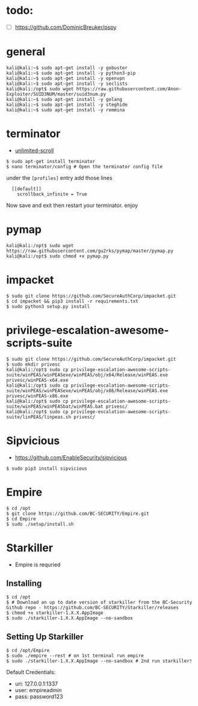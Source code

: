 # todo:
- [ ] https://github.com/DominicBreuker/pspy
# general
```console
kali@kali:~$ sudo apt-get install -y gobuster
kali@kali:~$ sudo apt-get install -y python3-pip
kali@kali:~$ sudo apt-get install -y openvpn
kali@kali:~$ sudo apt-get install -y seclists
kali@kali:/opt$ sudo wget https://raw.githubusercontent.com/Anon-Exploiter/SUID3NUM/master/suid3num.py
kali@kali:~$ sudo apt-get install -y golang
kali@kali:~$ sudo apt-get install -y steghide
kali@kali:~$ sudo apt-get install -y remmina
```
# terminator
- [unlimited-scroll](https://askubuntu.com/questions/618464/unlimited-scroll-in-terminator) 
```console
$ sudo apt-get install terminator
$ nano terminator/config # Open the terminator config file
```
under the `[profiles]` entry add those lines
```
  [[default]]
    scrollback_infinite = True
```
Now save and exit then restart your terminator. enjoy

# pymap
```console
kali@kali:/opt$ sudo wget https://raw.githubusercontent.com/gu2rks/pymap/master/pymap.py
kali@kali:/opt$ sudo chmod +x pymap.py 
```
# impacket
```console
$ sudo git clone https://github.com/SecureAuthCorp/impacket.git
$ cd impacket && pip3 install -r requirements.txt
$ sudo python3 setup.py install
```
# privilege-escalation-awesome-scripts-suite
```console
$ sudo git clone https://github.com/SecureAuthCorp/impacket.git
$ sudo mkdir privesc
kali@kali:/opt$ sudo cp privilege-escalation-awesome-scripts-suite/winPEAS/winPEASexe/winPEAS/obj/x64/Release/winPEAS.exe privesc/winPEAS-x64.exe
kali@kali:/opt$ sudo cp privilege-escalation-awesome-scripts-suite/winPEAS/winPEASexe/winPEAS/obj/x86/Release/winPEAS.exe privesc/winPEAS-x86.exe
kali@kali:/opt$ sudo cp privilege-escalation-awesome-scripts-suite/winPEAS/winPEASbat/winPEAS.bat privesc/
kali@kali:/opt$ sudo cp privilege-escalation-awesome-scripts-suite/linPEAS/linpeas.sh privesc/
```

# Sipvicious
- https://github.com/EnableSecurity/sipvicious
```console
$ sudo pip3 install sipvicious
```

# Empire
```console
$ cd /opt
$ git clone https://github.com/BC-SECURITY/Empire.git
$ cd Empire    
$ sudo ./setup/install.sh    
```

# Starkiller
- Empire is requried
## Installing
```console
$ cd /opt
$ # Download an up to date version of starkiller from the BC-Security Github repo - https://github.com/BC-SECURITY/Starkiller/releases 
$ chmod +x starkiller-1.X.X.AppImage
$ sudo ./starkiller-1.X.X.AppImage --no-sandbox
```
## Setting Up Starkiller
```console
$ cd /opt/Empire
$ sudo ./empire --rest # on 1st terminal run empire
$ sudo ./starkiller-1.X.X.AppImage --no-sandbox # 2nd run starkiller!
```
Default Credentials:
- uri: 127.0.0.1:1337
- user: empireadmin
- pass: password123
